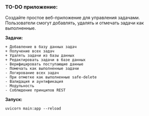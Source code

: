 <h3><b>TO-DO приложение:</b></h3>

   Создайте простое веб-приложение для управления задачами.
   Пользователи смогут добавлять, удалять и отмечать задачи как выполненные.

<b>Задачи:</b>

    + Добавление в базу данных задач
    + Получение всех задач
    + Удалять задачи из базы данных
    + Редактировать задачи в базе данных
    - Верифицировать поступающие данные
    - Помечать как выполненные задачи
    - Логирование всех задач
    - При отметке как выполненные safe-delete
    - Валидация и аунтификация
    - Модульность
    - Соблюдение принципов REST

<b>Запуск:</b>

```uvicorn main:app --reload```

